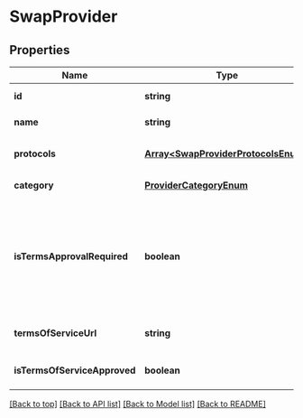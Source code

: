 # SwapProvider

## Properties

|Name | Type | Description | Notes|
|------------ | ------------- | ------------- | -------------|
|**id** | **string** | The ID of the provider | [default to undefined]|
|**name** | **string** | Name of the provider | [default to undefined]|
|**protocols** | [**Array&lt;SwapProviderProtocolsEnum&gt;**](SwapProviderProtocolsEnum.md) | List of supported protocols. Protocols are specific per provider | [default to undefined]|
|**category** | [**ProviderCategoryEnum**](ProviderCategoryEnum.md) |  | [default to undefined]|
|**isTermsApprovalRequired** | **boolean** | Indicates whether the terms of service are required for the provider. if &#x60;true&#x60;, the user must approve the terms of service before using the provider. otherwise, &#x60;termsOfServiceUrl&#x60; and &#x60;isTermsOfServiceApproved&#x60; are not shown under the provider data. | [default to undefined]|
|**termsOfServiceUrl** | **string** | URL to the terms of service | [optional] [default to undefined]|
|**isTermsOfServiceApproved** | **boolean** | Indicates whether the terms of service are approved by the user | [optional] [default to undefined]|




[[Back to top]](#) [[Back to API list]](../../README.md#documentation-for-api-endpoints) [[Back to Model list]](../../README.md#documentation-for-models) [[Back to README]](../../README.md)

